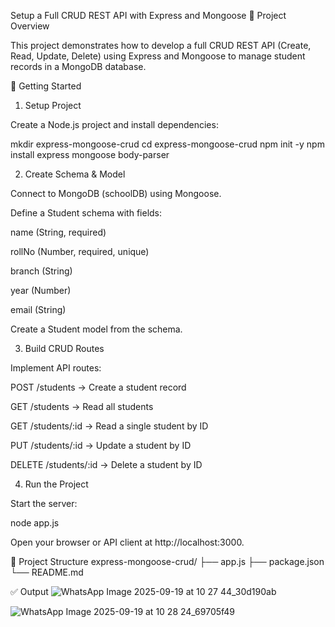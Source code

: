 Setup a Full CRUD REST API with Express and Mongoose
📌 Project Overview

This project demonstrates how to develop a full CRUD REST API (Create, Read, Update, Delete) using Express and Mongoose to manage student records in a MongoDB database.

🚀 Getting Started
1. Setup Project

Create a Node.js project and install dependencies:

mkdir express-mongoose-crud
cd express-mongoose-crud
npm init -y
npm install express mongoose body-parser

2. Create Schema & Model

Connect to MongoDB (schoolDB) using Mongoose.

Define a Student schema with fields:

name (String, required)

rollNo (Number, required, unique)

branch (String)

year (Number)

email (String)

Create a Student model from the schema.

3. Build CRUD Routes

Implement API routes:

POST /students → Create a student record

GET /students → Read all students

GET /students/:id → Read a single student by ID

PUT /students/:id → Update a student by ID

DELETE /students/:id → Delete a student by ID

4. Run the Project

Start the server:

node app.js


Open your browser or API client at http://localhost:3000.

📂 Project Structure
express-mongoose-crud/
 ├── app.js
 ├── package.json
 └── README.md

✅ Output
![WhatsApp Image 2025-09-19 at 10 27 44_30d190ab](https://github.com/user-attachments/assets/7739bc55-4b12-452f-a7e4-5e01e7f75154)


![WhatsApp Image 2025-09-19 at 10 28 24_69705f49](https://github.com/user-attachments/assets/afc16aa9-4fd7-4bd5-8845-e81b83d65366)
